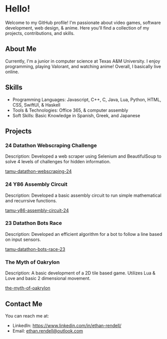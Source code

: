 # Hello!

Welcome to my GitHub profile! I'm passionate about video games, software development, web design, & anime. Here you'll find a collection of my projects, contributions, and skills.

## About Me

Currently, I'm a junior in computer science at Texas A&M University. I enjoy programming, playing Valorant, and watching anime! Overall, I basically live online.

## Skills

- Programming Languages: Javascript, C++, C, Java, Lua, Python, HTML, CSS, SwiftUI, & Haskell
- Tools & Technologies: Office 365, & computer assembly
- Soft Skills: Basic Knowledge in Spanish, Greek, and Japanese

## Projects

### 24 Datathon Webscraping Challenge

Description: Developed a web scraper using Selenium and BeautifulSoup to solve 4 levels of challenges for hidden information.

[tamu-datathon-webscraping-24](https://github.com/kumori-i/tamu-datathon-webscraping-24)

### 24 Y86 Assembly Circuit

Description: Developed a basic assembly circuit to run simple mathematical and recurrsive functions.

[tamu-y86-assembly-circuit-24](https://github.com/kumori-i/tamu-y86-assembly-circuit-24)

### 23 Datathon Bots Race

Description: Developed an efficient algorithm for a bot to follow a line based on input sensors.

[tamu-datathon-bots-race-23](https://github.com/kumori-i/tamu-datathon-bots-race-23)

### The Myth of Oakrylon

Description: A basic development of a 2D tile based game. Utilizes Lua & Love and basic 2 dimensional movement.

[the-myth-of-oakrylon](https://github.com/kumori-i/the-myth-of-oakrylon)


## Contact Me

You can reach me at:

- LinkedIn: https://www.linkedin.com/in/ethan-rendell/
- Email: ethan.rendell@outlook.com


<!---
Shed0/Shed0 is a ✨ special ✨ repository because its `README.md` (this file) appears on your GitHub profile.
You can click the Preview link to take a look at your changes.
--->
